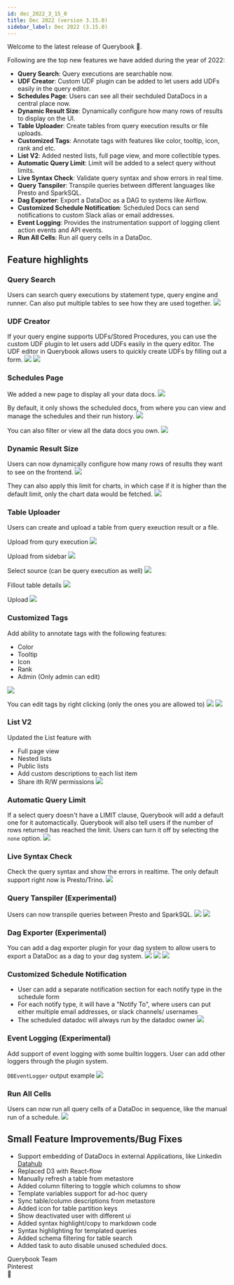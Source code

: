 ```yaml
---
id: dec_2022_3_15_0
title: Dec 2022 (version 3.15.0)
sidebar_label: Dec 2022 (3.15.0)
---
```


Welcome to the latest release of Querybook 🎉.

Following are the top new features we have added during the year of 2022:

- **Query Search**: Query executions are searchable now.
- **UDF Creator**: Custom UDF plugin can be added to let users add UDFs easily in the query editor.
- **Schedules Page**: Users can see all their sechduled DataDocs in a central place now.
- **Dynamic Result Size**: Dynamically configure how many rows of results to display on the UI.
- **Table Uploader**: Create tables from query execution results or file uploads.
- **Customized Tags**: Annotate tags with features like color, tooltip, icon, rank and etc.
- **List V2**: Added nested lists, full page view, and more collectible types.
- **Automatic Query Limit**: Limit will be added to a select query without limits.
- **Live Syntax Check**: Validate query syntax and show errors in real time.
- **Query Tanspiler**: Transpile queries between different languages like Presto and SparkSQL.
- **Dag Exporter**: Export a DataDoc as a DAG to systems like Airflow.
- **Customized Schedule Notification**: Scheduled Docs can send notifications to custom Slack alias or email addresses.
- **Event Logging**: Provides the instrumentation support of logging client action events and API events.
- **Run All Cells**: Run all query cells in a DataDoc.

## Feature highlights

### Query Search
Users can search query executions by statement type, query engine and runner. Can also put multiple tables to see how they are used together.
![](/changelog/20221220/querysearch.png)

### UDF Creator

If your query engine supports UDFs/Stored Procedures, you can use the custom UDF plugin to let users add UDFs easily in the query editor. The UDF editor in Querybook allows users to quickly create UDFs by filling out a form.
![](/changelog/20221220/udf1.png)
![](/changelog/20221220/udf2.png)

### Schedules Page

We added a new page to display all your data docs.
![](/changelog/20221220/scheduled1.png)

By default, it only shows the scheduled docs, from where you can view and manage the schedules and their run history.
![](/changelog/20221220/scheduled2.png)

You can also filter or view all the data docs you own.
![](/changelog/20221220/scheduled3.png)


### Dynamic Result Size
Users can now dynamically configure how many rows of results they want to see on the frontend.
![](/changelog/20221220/resultpreview1.png)

They can also apply this limit for charts, in which case if it is higher than the default limit, only the chart data would be fetched.
![](/changelog/20221220/resultpreview2.png)


### Table Uploader
Users can create and upload a table from query exeuction result or a file.

Upload from qury execution
![](/changelog/20221220/tableupload1.png)

Upload from sidebar
![](/changelog/20221220/tableupload2.png)

Select source (can be query execution as well)
![](/changelog/20221220/tableupload3.png)

Fillout table details
![](/changelog/20221220/tableupload4.png)

Upload
![](/changelog/20221220/tableupload5.png)


### Customized Tags
Add ability to annotate tags with the following features:

 * Color
 * Tooltip
 * Icon
 * Rank
 * Admin (Only admin can edit)

![](/changelog/20221220/tag1.png)

You can edit tags by right clicking (only the ones you are allowed to)
![](/changelog/20221220/tag2.png)
![](/changelog/20221220/tag3.png)


### List V2
Updated the List feature with

 * Full page view
 * Nested lists
 * Public lists
 * Add custom descriptions to each list item
 * Share ith R/W permissions
![](/changelog/20221220/listv2.png)

### Automatic Query Limit
If a select query doesn't have a LIMIT clause, Querybook will add a default one for it automactically. Querybook will also tell users if the number of rows returned has reached the limit. Users can turn it off by selecting the `none` option.
![](/changelog/20221220/querylimit.png)

### Live Syntax Check
Check the query syntax and show the errors in realtime. The only default support right now is Presto/Trino.
![](/changelog/20221220/syntax.png)

### Query Tanspiler (Experimental)
Users can now transpile queries between Presto and SparkSQL.
![](/changelog/20221220/transpile1.png)
![](/changelog/20221220/transpile2.png)


### Dag Exporter (Experimental)
You can add a dag exporter plugin for your dag system to allow users to export a DataDoc as a dag to your dag system.
![](/changelog/20221220/dag1.png)
![](/changelog/20221220/dag2.png)
![](/changelog/20221220/dag3.png)

### Customized Schedule Notification
 * User can add a separate notification section for each notify type in the schedule form
 * For each notify type, it will have a "Notify To", where users can put either multiple email addresses, or slack channels/ usernames
 * The scheduled datadoc will always run by the datadoc owner
![](/changelog/20221220/notification1.png)

### Event Logging (Experimental)
Add support of event logging with some builtin loggers. User can add other loggers through the plugin system.

`DBEventLogger` output example
![](/changelog/20221220/eventlogging.png)

### Run All Cells
Users can now run all query cells of a DataDoc in sequence, like the manual run of a schedule.
![](/changelog/20221220/runall.png)

## Small Feature Improvements/Bug Fixes

- Support embedding of DataDocs in external Applications, like Linkedin [Datahub](https://github.com/linkedin/datahub)
- Replaced D3 with React-flow
- Manually refresh a table from metastore
- Added column filtering to toggle which columns to show
- Template variables support for ad-hoc query
- Sync table/column descriptions from metastore
- Added icon for table partition keys
- Show deactivated user with different ui
- Added syntax highlight/copy to markdown code
- Syntax highlighting for templated queries
- Added schema filtering for table search
- Added task to auto disable unused scheduled docs.

Querybook Team<br/>
Pinterest<br/>
🚀
